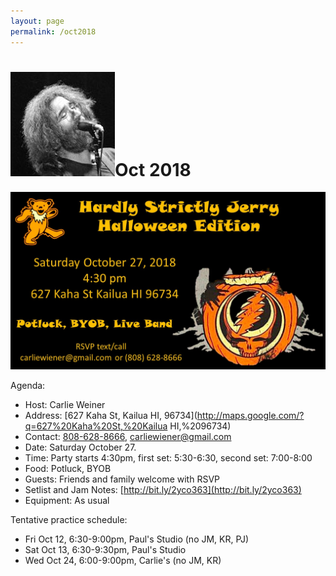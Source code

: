 ```yaml
---
layout: page
permalink: /oct2018
---
```

<h1><img class="ui avatar image" src="/images/jerryavatar.jpg">Oct 2018</h1>

<img class="ui centered fluid image" src="/invites/oct-2018.jpg">


Agenda:
   * Host: Carlie Weiner
   * Address: [627 Kaha St, Kailua HI, 96734](http://maps.google.com/?q=627%20Kaha%20St,%20Kailua HI,%2096734)
   * Contact: [808-628-8666](tel:808-628-8666), [carliewiener@gmail.com](mailto:carliewiener@gmail.com)
   * Date: Saturday October 27. 
   * Time: Party starts 4:30pm, first set: 5:30-6:30, second set: 7:00-8:00
   * Food: Potluck, BYOB
   * Guests: Friends and family welcome with RSVP
   * Setlist and Jam Notes: [http://bit.ly/2yco363](http://bit.ly/2yco363)
   * Equipment: As usual
   
Tentative practice schedule:

   * Fri Oct 12, 6:30-9:00pm, Paul's Studio (no JM, KR, PJ)
   * Sat Oct 13, 6:30-9:30pm, Paul's Studio
   * Wed Oct 24, 6:00-9:00pm, Carlie's (no JM, KR)
   